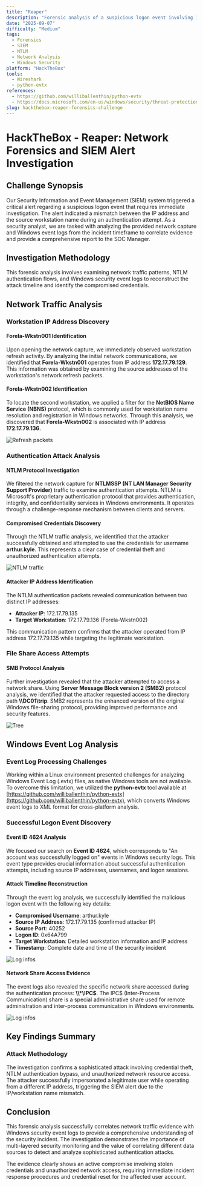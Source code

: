 ```yaml
---
title: "Reaper"
description: "Forensic analysis of a suspicious logon event involving IP/workstation mismatch, NTLM authentication attack, and credential theft using network capture and Windows event logs."
date: "2025‑09‑07"
difficulty: "Medium"
tags:
  - Forensics
  - SIEM
  - NTLM
  - Network Analysis
  - Windows Security
platform: "HackTheBox"
tools:
  - Wireshark
  - python-evtx
references:
  - https://github.com/williballenthin/python-evtx
  - https://docs.microsoft.com/en-us/windows/security/threat-protection/auditing/event-4624
slug: hackthebox-reaper-forensics-challenge
---
```


# HackTheBox - Reaper: Network Forensics and SIEM Alert Investigation

## Challenge Synopsis

Our Security Information and Event Management (SIEM) system triggered a critical alert regarding a suspicious logon event that requires immediate investigation. The alert indicated a mismatch between the IP address and the source workstation name during an authentication attempt. As a security analyst, we are tasked with analyzing the provided network capture and Windows event logs from the incident timeframe to correlate evidence and provide a comprehensive report to the SOC Manager.

## Investigation Methodology

This forensic analysis involves examining network traffic patterns, NTLM authentication flows, and Windows security event logs to reconstruct the attack timeline and identify the compromised credentials.

## Network Traffic Analysis

### Workstation IP Address Discovery

#### Forela-Wkstn001 Identification
Upon opening the network capture, we immediately observed workstation refresh activity. By analyzing the initial network communications, we identified that **Forela-Wkstn001** operates from IP address **172.17.79.129**. This information was obtained by examining the source addresses of the workstation's network refresh packets.


#### Forela-Wkstn002 Identification
To locate the second workstation, we applied a filter for the **NetBIOS Name Service (NBNS)** protocol, which is commonly used for workstation name resolution and registration in Windows networks. Through this analysis, we discovered that **Forela-Wkstn002** is associated with IP address **172.17.79.136**.

![Refresh packets](Capture/Reaper/R1.PNG)

### Authentication Attack Analysis

#### NTLM Protocol Investigation
We filtered the network capture for **NTLMSSP (NT LAN Manager Security Support Provider)** traffic to examine authentication attempts. NTLM is Microsoft's proprietary authentication protocol that provides authentication, integrity, and confidentiality services in Windows environments. It operates through a challenge-response mechanism between clients and servers.

#### Compromised Credentials Discovery
Through the NTLM traffic analysis, we identified that the attacker successfully obtained and attempted to use the credentials for username **arthur.kyle**. This represents a clear case of credential theft and unauthorized authentication attempts.

![NTLM traffic](Capture/Reaper/R2.PNG)

#### Attacker IP Address Identification
The NTLM authentication packets revealed communication between two distinct IP addresses:
- **Attacker IP**: 172.17.79.135
- **Target Workstation**: 172.17.79.136 (Forela-Wkstn002)

This communication pattern confirms that the attacker operated from IP address 172.17.79.135 while targeting the legitimate workstation.

### File Share Access Attempts

#### SMB Protocol Analysis
Further investigation revealed that the attacker attempted to access a network share. Using **Server Message Block version 2 (SMB2)** protocol analysis, we identified that the attacker requested access to the directory path **\\\\DC01\\trip**. SMB2 represents the enhanced version of the original Windows file-sharing protocol, providing improved performance and security features.

![Tree](Capture/Reaper/R3.PNG)

## Windows Event Log Analysis

### Event Log Processing Challenges
Working within a Linux environment presented challenges for analyzing Windows Event Log (.evtx) files, as native Windows tools are not available. To overcome this limitation, we utilized the **python-evtx** tool available at [https://github.com/williballenthin/python-evtx](https://github.com/williballenthin/python-evtx), which converts Windows event logs to XML format for cross-platform analysis.

### Successful Logon Event Discovery

#### Event ID 4624 Analysis
We focused our search on **Event ID 4624**, which corresponds to "An account was successfully logged on" events in Windows security logs. This event type provides crucial information about successful authentication attempts, including source IP addresses, usernames, and logon sessions.

#### Attack Timeline Reconstruction
Through the event log analysis, we successfully identified the malicious logon event with the following key details:

- **Compromised Username**: arthur.kyle
- **Source IP Address**: 172.17.79.135 (confirmed attacker IP)
- **Source Port**: 40252
- **Logon ID**: 0x64A799
- **Target Workstation**: Detailed workstation information and IP address
- **Timestamp**: Complete date and time of the security incident

![Log infos](Capture/Reaper/R4.PNG)

#### Network Share Access Evidence
The event logs also revealed the specific network share accessed during the authentication process: **\\\\\*\\IPC\$**. The IPC$ (Inter-Process Communication) share is a special administrative share used for remote administration and inter-process communication in Windows environments.

![Log infos](Capture/Reaper/R5.PNG)

## Key Findings Summary

### Attack Methodology
The investigation confirms a sophisticated attack involving credential theft, NTLM authentication bypass, and unauthorized network resource access. The attacker successfully impersonated a legitimate user while operating from a different IP address, triggering the SIEM alert due to the IP/workstation name mismatch.

## Conclusion

This forensic analysis successfully correlates network traffic evidence with Windows security event logs to provide a comprehensive understanding of the security incident. The investigation demonstrates the importance of multi-layered security monitoring and the value of correlating different data sources to detect and analyze sophisticated authentication attacks.

The evidence clearly shows an active compromise involving stolen credentials and unauthorized network access, requiring immediate incident response procedures and credential reset for the affected user account.